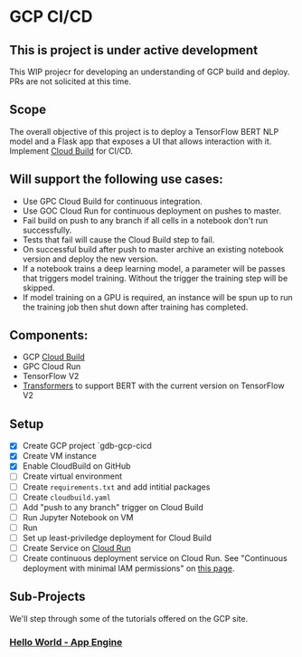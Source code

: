 # GCP CI/CD

## This is project is under active development
This WIP projecr for developing an understanding of GCP build and deploy. PRs are not solicited at this time.

## Scope
The overall objective of this project is to deploy a TensorFlow BERT NLP model and a Flask app that exposes a UI that allows interaction with it. Implement [Cloud Build](https://ordina-jworks.github.io/cloud/2019/03/28/Building-With-Google-Cloud-Build.html) for CI/CD.

## Will support the following use cases:
- Use GPC Cloud Build for continuous integration.
- Use GOC Cloud Run for continuous deployment on pushes to master.
- Fail build on push to any branch if all cells in a notebook don't run successfully.
- Tests that fail will cause the Cloud Build step to fail.
- On successful build after push to master archive an existing notebook version and deploy the new version.
- If a notebook trains a deep learning model, a parameter will be passes that triggers model training. Without the trigger the training step will be skipped.
- If model training on a GPU is required, an instance will be spun up to run the training job then shut down after training has completed.

## Components:
- GCP [Cloud Build](https://ordina-jworks.github.io/cloud/2019/03/28/Building-With-Google-Cloud-Build.html)
- GPC Cloud Run
- TensorFlow V2
- [Transformers](https://medium.com/tensorflow/using-tensorflow-2-for-state-of-the-art-natural-language-processing-102445cda54a) to support BERT with the current version on TensorFlow V2

## Setup
- [x] Create GCP project `gdb-gcp-cicd
- [x] Create VM instance
- [x] Enable CloudBuild on GitHub
- [ ] Create virtual environment
- [ ] Create `requirements.txt` and add intitial packages
- [ ] Create `cloudbuild.yaml`
- [ ] Add "push to any branch" trigger on Cloud Build
- [ ] Run Jupyter Notebook on VM
- [ ] Run 
- [ ] Set up least-priviledge deployment for Cloud Build
- [ ] Create Service on [Cloud Run](https://console.cloud.google.com/marketplace/details/google-cloud-platform/cloud-run)
- [ ] Create continuous deployment service on Cloud Run. See "Continuous deployment with minimal IAM permissions" on [this page](https://cloud.google.com/run/docs/continuous-deployment-with-cloud-build?_ga=2.84679130.-275958949.1574294967).

## Sub-Projects
We'll step through some of the tutorials offered on the GCP site.

### [Hello World - App Engine](https://console.cloud.google.com/home/dashboard?project=gdb-gcp-cicd&folder=&organizationId=&walkthrough_tutorial_id=go_gae_quickstart)
